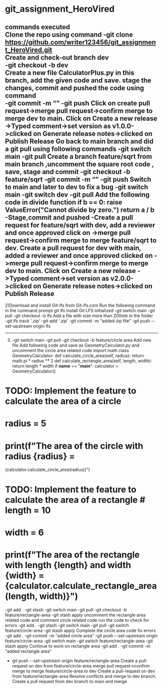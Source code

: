 # git_assignment_HeroVired 
commands executed  
Clone the repo using command 
-git clone https://github.com/writer123456/git_assignment_HeroVired.git  
Create and check-out branch dev  
-git checkout -b dev  
Create a new file CalculatorPlus.py in this branch, add the given code and save. 
stage the changes, commit and pushed the code using command  
-git commit -m “<comment>” 
-git push 
Click on create pull request->merge pull request->confirm merge to merge dev to main.
Click on Create a new release ->Typed comment->set version as v1.0.0->clicked on Generate release notes->clicked on Publish Release
Go back to main branch and did a git pull using following  commands
-git switch main
-git pull
Create a branch feature/sqrt from main branch ,uncomment the square root code , save, stage and commit
-git checkout -b feature/sqrt 
-git commit -m “<comment>”
-git push
Switch to main and later to dev to fix a bug
-git switch main
-git switch dev
-git pull
Add the following code in divide function
if b == 0:
raise ValueError("Cannot divide by zero.")
return a / b
-Stage,commit and pushed 
-Create a pull request for feature/sqrt  with dev, add a reviewer and once approved click on
->merge pull request->confirm merge to merge feature/sqrt to dev.
Create a pull request for dev  with main, added a reviewer and once approved clicked on
->merge pull request->confirm merge to merge dev to main.
Click on Create a new release ->Typed comment->set version as v2.0.0->clicked on Generate release notes->clicked on Publish Release
--------------------------------------------------------------------------

2)Download and install Git-lfs from Git-lfs.com
Run the following command in the command prompt
git lfs install Git LFS initialized
-git switch main
-git pull
-git checkout -b lfs
Add a file with size more than 200mb in the folder	
-git lfs track ‘*.zip’
-git add ‘*.zip’
-git commit -m “added zip file”
-git push --set-upstream origin lfs


------------------------------------------

3) -git switch main
   -git pull
-git checkout -b feature/circle area
Add new file
Add following code and save as GeometryCalculator.py and uncomment the circle area related code
import math
class GeometryCalculator:
def calculate_circle_area(self, radius):
return math.pi * radius ** 2
def calculate_rectangle_area(self, length, width):
return length * width
if __name__ == "__main__":
calculator = GeometryCalculator()
# TODO: Implement the feature to calculate the area of a circle
# radius = 5
# print(f"The area of the circle with radius {radius} =
{calculator.calculate_circle_area(radius)}")
# TODO: Implement the feature to calculate the area of a rectangle # length = 10
# width = 6
# print(f"The area of the rectangle with length {length} and width {width} = {calculator.calculate_rectangle_area(length, width)}")

-git add .
-git stash
-git switch main
-git pull
-git checkout -b feature/rectangle-area
-git stash apply
 uncomment the rectangle area related code and comment circle related code
run the code to check for errors
-git add .
-git stash
-git switch main
-git pull
-git switch feature/circle-area
-git  stash apply
Complete the circle area code
fix errors
-git add .
-git commit -m “added circle area”
-git push --set-upstream origin feature/circle-area
-git switch main
-git switch feature/rectangle-area
-git stash apply
Continue to work on rectangle area
-git add .
-git commit -m “added rectangle area”
- git push --set-upstream origin feature/rectangle-area
Create a pull-request on dev from feature/circle-area 
merge pull request->confirm merge to merge feature/circle-area to dev
Create a pull-request on dev from feature/rectangle-area 
Resolve conflicts and merge to dev branch.
Create a pull request from dev branch to main and merge





